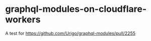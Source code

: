 # graphql-modules-on-cloudflare-workers

A test for https://github.com/Urigo/graphql-modules/pull/2255
